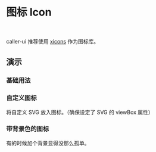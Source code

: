 <script setup lang='ts'>
import BaseDemo from './baseDemo.vue'
import DivDemo from './divDemo.vue'
</script>

# 图标 Icon 
<br>

caller-ui 推荐使用 [xicons](https://www.xicons.org/) 作为图标库。

## 演示

### 基础用法

<show-box comp-name="icon" demo-name="baseDemo">
  <BaseDemo/>
</show-box>

### 自定义图标

将自定义 SVG 放入图标。（确保设定了 SVG 的 viewBox 属性）

<show-box comp-name="icon" demo-name="divDemo">
  <DivDemo/>
</show-box>

### 带背景色的图标

有的时候加个背景显得没那么孤单。
